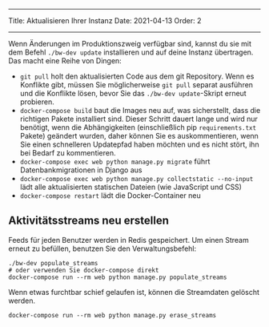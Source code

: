 - - -
Title: Aktualisieren Ihrer Instanz Date: 2021-04-13 Order: 2
- - -

Wenn Änderungen im Produktionszweig verfügbar sind, kannst du sie mit dem Befehl `./bw-dev update` installieren und auf deine Instanz übertragen. Das macht eine Reihe von Dingen:

- `git pull` holt den aktualisierten Code aus dem git Repository. Wenn es Konflikte gibt, müssen Sie möglicherweise `git pull` separat ausführen und die Konflikte lösen, bevor Sie das `./bw-dev update`-Skript erneut probieren.
- `docker-compose build` baut die Images neu auf, was sicherstellt, dass die richtigen Pakete installiert sind. Dieser Schritt dauert lange und wird nur benötigt, wenn die Abhängigkeiten (einschließlich pip `requirements.txt` Pakete) geändert wurden, daher können Sie es auskommentieren, wenn Sie einen schnelleren Updatepfad haben möchten und es nicht stört, ihn bei Bedarf zu kommentieren.
- `docker-compose exec web python manage.py migrate` führt Datenbankmigrationen in Django aus
- `docker-compose exec web python manage.py collectstatic --no-input` lädt alle aktualisierten statischen Dateien (wie JavaScript und CSS)
- `docker-compose restart` lädt die Docker-Container neu

## Aktivitätsstreams neu erstellen

Feeds für jeden Benutzer werden in Redis gespeichert. Um einen Stream erneut zu befüllen, benutzen Sie den Verwaltungsbefehl:

``` { .sh }
./bw-dev populate_streams
# oder verwenden Sie docker-compose direkt
docker-compose run --rm web python manage.py populate_streams
```

Wenn etwas furchtbar schief gelaufen ist, können die Streamdaten gelöscht werden.

``` { .sh }
docker-compose run --rm web python manage.py erase_streams
```
